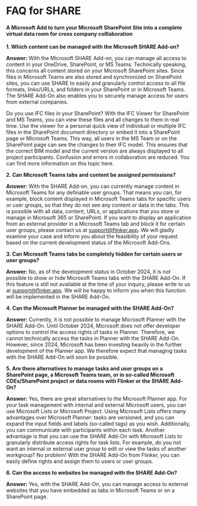 # FAQ for SHARE 
#### A Microsoft Add to turn your Microsoft SharePoint Site into a complete virtual data room for cross company colllaboration

**1. Which content can be managed with the Microsoft SHARE Add-on?**

**Answer:** With the Microsoft SHARE Add-on, you can manage all access to content in your OneDrive, SharePoint, or MS Teams. Technically speaking, this concerns all content stored on your Microsoft SharePoint sites. Since files in Microsoft Teams are also stored and synchronized on SharePoint sites, you can use SHARE to easily and granularly control access to all file formats, links/URLs, and folders in your SharePoint or in Microsoft Teams. The SHARE Add-On also enables you to securely manage access for users from external companies.

Do you use IFC files in your SharePoint? With the IFC Viewer for SharePoint and MS Teams, you can view these files and all changes to them in real time. Use the viewer for a personal quick view of individual or multiple IFC files in the SharePoint document directory or embed it into a SharePoint page or Microsoft Teams. This way, all users in the MS Team or on the SharePoint page can see the changes to their IFC model. This ensures that the correct BIM model and the current version are always displayed to all project participants. Confusion and errors in collaboration are reduced. You can find more information on this topic here.


**2. Can Microsoft Teams tabs and content be assigned permissions?**

**Answer:** With the SHARE Add-on, you can currently manage content in Microsoft Teams for any definable user groups. That means you can, for example, block content displayed in Microsoft Teams tabs for specific users or user groups, so that they do not see any content or data in the tabs. This is possible with all data, content, URLs, or applications that you store or manage in Microsoft 365 or SharePoint. If you want to display an application from an external provider in a Microsoft Teams tab and block it for certain user groups, please contact us at [support@flinker.app](mailto:support@flinker.app). We will gladly examine your case and inform you about the feasibility of your request based on the current development status of the Microsoft Add-Ons.


**3. Can Microsoft Teams tabs be completely hidden for certain users or user groups?**

**Answer:** No, as of the development status in October 2024, it is not possible to show or hide Microsoft Teams tabs with the SHARE Add-On. If this feature is still not available at the time of your inquiry, please write to us at [support@flinker.app](mailto:support@flinker.app). We will be happy to inform you when this function will be implemented in the SHARE Add-On.


**4. Can the Microsoft Planner be managed with the SHARE Add-On?**

**Answer:** Currently, it is not possible to manage Microsoft Planner with the SHARE Add-On. Until October 2024, Microsoft does not offer developer options to control the access rights of tasks in Planner. Therefore, we cannot technically access the tasks in Planner with the SHARE Add-On. However, since 2024, Microsoft has been investing heavily in the further development of the Planner app. We therefore expect that managing tasks with the SHARE Add-On will soon be possible.


**5. Are there alternatives to manage tasks and user groups on a SharePoint page, a Microsoft Teams team, or in so-called Microsoft CDEs/SharePoint project or data rooms with Flinker or the SHARE Add-On?**

**Answer:** Yes, there are great alternatives to the Microsoft Planner app. For your task management with internal and external Microsoft users, you can use Microsoft Lists or Microsoft Project. Using Microsoft Lists offers many advantages over Microsoft Planner: tasks are versioned, and you can expand the input fields and labels (so-called tags) as you wish. Additionally, you can communicate with participants within each task. Another advantage is that you can use the SHARE Add-On with Microsoft Lists to granularly distribute access rights for task lists. For example, do you not want an internal or external user group to edit or view the tasks of another workgroup? No problem! With the SHARE Add-On from Flinker, you can easily define rights and assign them to users or user groups.


**6. Can the access to websites be managed with the SHARE Add-On?**

**Answer:** Yes, with the SHARE Add-On, you can manage access to external websites that you have embedded as tabs in Microsoft Teams or on a SharePoint page.